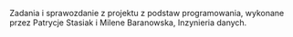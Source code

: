  Zadania i sprawozdanie z projektu z podstaw programowania, wykonane przez Patrycje Stasiak i Milene Baranowska, Inzynieria danych.
